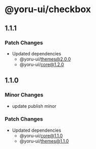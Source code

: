 # @yoru-ui/checkbox

## 1.1.1

### Patch Changes

- Updated dependencies
  - @yoru-ui/themes@2.0.0
  - @yoru-ui/core@1.2.0

## 1.1.0

### Minor Changes

- update publish minor

### Patch Changes

- Updated dependencies
  - @yoru-ui/core@1.1.0
  - @yoru-ui/themes@1.1.0
